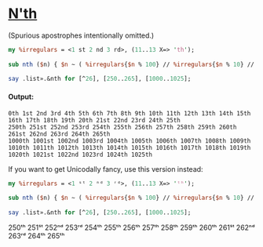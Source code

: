 [1]: http://rosettacode.org/wiki/N'th

# [N'th][1]

(Spurious apostrophes intentionally omitted.)

```perl
my %irregulars = <1 st 2 nd 3 rd>, (11..13 X=> 'th');
 
sub nth ($n) { $n ~ ( %irregulars{$n % 100} // %irregulars{$n % 10} // 'th' ) }
 
say .list».&nth for [^26], [250..265], [1000..1025];
```

#### Output:
```
0th 1st 2nd 3rd 4th 5th 6th 7th 8th 9th 10th 11th 12th 13th 14th 15th 16th 17th 18th 19th 20th 21st 22nd 23rd 24th 25th
250th 251st 252nd 253rd 254th 255th 256th 257th 258th 259th 260th 261st 262nd 263rd 264th 265th
1000th 1001st 1002nd 1003rd 1004th 1005th 1006th 1007th 1008th 1009th 1010th 1011th 1012th 1013th 1014th 1015th 1016th 1017th 1018th 1019th 1020th 1021st 1022nd 1023rd 1024th 1025th
```


If you want to get Unicodally fancy, use this version instead:

```perl
my %irregulars = <1 ˢᵗ 2 ⁿᵈ 3 ʳᵈ>, (11..13 X=> 'ᵗʰ');
 
sub nth ($n) { $n ~ ( %irregulars{$n % 100} // %irregulars{$n % 10} // 'ᵗʰ' ) }
 
say .list».&nth for [^26], [250..265], [1000..1025];
```


250ᵗʰ 251ˢᵗ 252ⁿᵈ 253ʳᵈ 254ᵗʰ 255ᵗʰ 256ᵗʰ 257ᵗʰ 258ᵗʰ 259ᵗʰ 260ᵗʰ 261ˢᵗ 262ⁿᵈ 263ʳᵈ 264ᵗʰ 265ᵗʰ